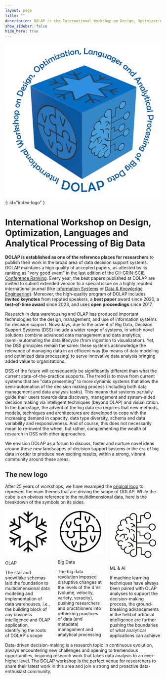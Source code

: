 ```yaml
---
layout: page
title: ""
description: DOLAP is the International Workshop on Design, Optimization, Languages and Analytical Processing of Big Data
show_sidebar: false
hide_hero: true
---
```


<!--
hero_image: /img/dolap_logo_2024_wide.jpg
hero_color: is-white
hero_height: is-medium
-->

![DOLAP logo](/img/dolap_logo_2024_v2.jpg){: id="index-logo" }

# International Workshop on Design, Optimization, Languages and Analytical Processing of Big Data

**DOLAP is established as one of the reference places for researchers** to publish their work in the broad area of data decision support systems. 
DOLAP maintains a high quality of accepted papers, as attested by its ranking as "very good event" in the last edition of the 
[GII-GRIN-SCIE Conference Ranking](http://www.google.com/url?q=http%3A%2F%2Fgii-grin-scie-rating.scie.es%2F&sa=D&sntz=1&usg=AOvVaw3pURkvamEm2oo_dxQnpQpX). 
Every year, the best papers published at DOLAP are invited to submit extended version to a special issue on a highly reputed international journal (like [Information Systems](https://www.sciencedirect.com/journal/information-systems) or [Data & Knowledge Engineering](https://www.sciencedirect.com/journal/data-and-knowledge-engineering)).
Moreover, the high-quality program of DOLAP includes **invited keynotes** from reputed speakers, a **best paper** award since 2020, a **test-of-time award** since 2023, and uses **open proceedings** since 2017.
 
Research in data warehousing and OLAP has produced important technologies for the design, management, and use of information systems for decision support. 
Nowadays, due to the advent of Big Data, Decision Support Systems (DSS) include a wider range of systems, in which novel solutions combine advanced data 
management and data analytics, (semi-)automating the data lifecycle (from ingestion to visualization). 
Yet, the DSS principles remain the same: these systems acknowledge the relevance of managing data in an efficient way (by means of data modeling and 
optimized data processing) to serve innovative data analysis bringing added value to organizations.
 
DSS of the future will consequently be significantly different than what the current state-of-the-practice supports. 
The trend is to move from current systems that are "data presenting" to more dynamic systems that allow the semi-automation of the decision making process 
(including both data management and data analysis tasks). This means that systems partially guide their users towards data discovery, management 
and system-aided decision making via intelligent techniques (beyond OLAP) and visualization. 
In the backstage, the advent of the big data era requires that new methods, models, techniques and architectures are developed to cope with the increasing 
demand in capacity, data type diversity, schema and data variability and responsiveness. 
And of course, this does not necessarily mean to re-invent the wheel, but rather, complementing the wealth of research in DSS with other approaches. 
 
We envision DOLAP as a forum to discuss, foster and nurture novel ideas around these new landscapes of decision support systems in the era of big data 
in order to produce new exciting results, within a strong, vibrant community around these areas.

## The new logo

After 25 years of workshops, we have revamped the [original logo](/img/dolap_logo_new.jpg) to represent the main themes that are driving the scope of DOLAP. While the cube is an obvious reference to the multidimensional data, here is the breakdown of the symbols on its sides.

<div class="hero-body">
    <div class="container">
        <div class="columns is-multiline is-centered">
            <div class="column is-4 has-text-centered">
                <div class="icon callout-icon">
                    <img src="/img/dolap_logo_2024_snowflake.png" class="fa-4x"/>
                </div>
                <p class="title is-5">OLAP</p>
                <div class="content">
                    The star and snowflake schemas laid the foundation to multidimensional data modeling 
                    and implementation of data warehouses, i.e., the building block of any business intelligence
                    and OLAP application, identifying the roots of DOLAP's scope
                </div>
            </div>
            <div class="column is-4 has-text-centered">
                <div class="icon callout-icon">
                    <img src="/img/dolap_logo_2024_bigdata.png" class="fa-4x"/>
                </div>
                <p class="title is-5">Big Data</p>
                <div class="content">
                    The big data revolution imposed disruptive changes at the levels of the 4 Vs 
                    (volume, velocity, variety, veracity), pushing researchers and practitioners into rethinking
                    practices of data (and metadata) managament and analytical processing
                </div>
            </div>
            <div class="column is-4 has-text-centered">
                <div class="icon callout-icon">
                    <img src="/img/dolap_logo_2024_ai.png" class="fa-4x"/>
                </div>
                <p class="title is-5">ML & AI</p>
                <div class="content">
                    If machine learning techniques have always been paired with OLAP analyses to support the
                    decision-making process, the ground-breaking advancements in the field of artificial 
                    intelligence are further pushing the boundaries of what analytical applications can achieve
                </div>
            </div>
        </div>
    </div>
</div>

Data-driven decision-making is a research topic in continuous evolution, always encountering new challenges and opening to tremendous opportunities, inspiring research work that takes data analysis to an ever-higher level. The DOLAP workshop is the perfect venue for researchers to share their latest work in this area and join a strong and proactive data-enthusiast community.